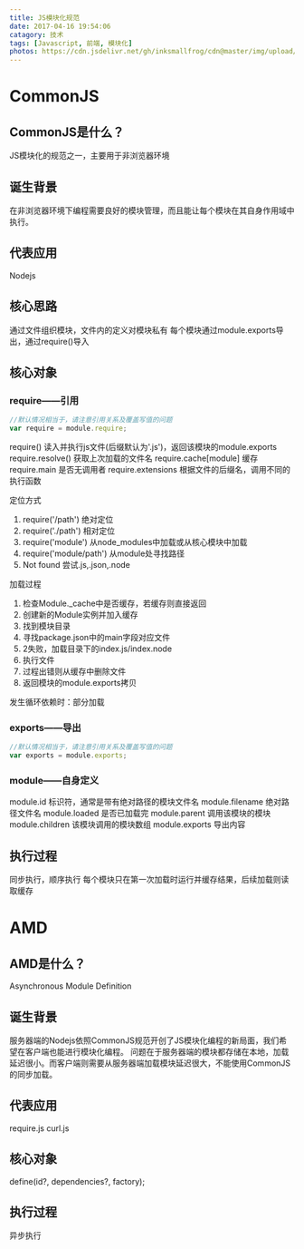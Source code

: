 ```yaml
---
title: JS模块化规范
date: 2017-04-16 19:54:06
catagory: 技术
tags: [Javascript, 前端, 模块化]
photos: https://cdn.jsdelivr.net/gh/inksmallfrog/cdn@master/img/upload/module.jpg
---
```

# CommonJS
## CommonJS是什么？
JS模块化的规范之一，主要用于非浏览器环境

## 诞生背景
在非浏览器环境下编程需要良好的模块管理，而且能让每个模块在其自身作用域中执行。

## 代表应用
Nodejs

## 核心思路
通过文件组织模块，文件内的定义对模块私有
每个模块通过module.exports导出，通过require()导入

<!--more-->

## 核心对象
### require——引用
``` js
//默认情况相当于，请注意引用关系及覆盖写值的问题
var require = module.require;
```
require() 读入并执行js文件(后缀默认为'.js')，返回该模块的module.exports
require.resolve() 获取上次加载的文件名
require.cache[module] 缓存
require.main 是否无调用者
require.extensions 根据文件的后缀名，调用不同的执行函数

定位方式
1. require('/path') 绝对定位
2. require('./path') 相对定位
3. require('module') 从node_modules中加载或从核心模块中加载
4. require('module/path') 从module处寻找路径
5. Not found 尝试.js,.json,.node

加载过程
1. 检查Module._cache中是否缓存，若缓存则直接返回
2. 创建新的Module实例并加入缓存
3. 找到模块目录
4. 寻找package.json中的main字段对应文件
5. 2失败，加载目录下的index.js/index.node
6. 执行文件
7. 过程出错则从缓存中删除文件
8. 返回模块的module.exports拷贝

发生循环依赖时：部分加载

### exports——导出
``` js
//默认情况相当于，请注意引用关系及覆盖写值的问题
var exports = module.exports;
```
### module——自身定义
module.id 标识符，通常是带有绝对路径的模块文件名
module.filename 绝对路径文件名
module.loaded 是否已加载完
module.parent 调用该模块的模块
module.children 该模块调用的模块数组
module.exports 导出内容

## 执行过程
同步执行，顺序执行
每个模块只在第一次加载时运行并缓存结果，后续加载则读取缓存

# AMD
## AMD是什么？
Asynchronous Module Definition
## 诞生背景
服务器端的Nodejs依照CommonJS规范开创了JS模块化编程的新局面，我们希望在客户端也能进行模块化编程。
问题在于服务器端的模块都存储在本地，加载延迟很小。而客户端则需要从服务器端加载模块延迟很大，不能使用CommonJS的同步加载。
## 代表应用
require.js
curl.js
## 核心对象
define(id?, dependencies?, factory);
## 执行过程
异步执行